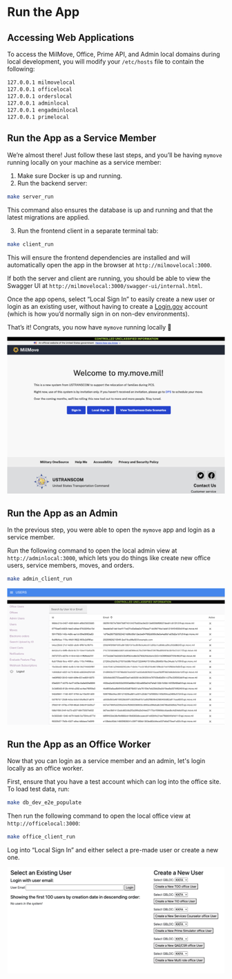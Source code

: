 # Run the App

## Accessing Web Applications

To access the MilMove, Office, Prime API, and Admin local domains during local
development, you will modify your `/etc/hosts` file to contain the following: 

    127.0.0.1 milmovelocal
    127.0.0.1 officelocal
    127.0.0.1 orderslocal
    127.0.0.1 adminlocal
    127.0.0.1 engadminlocal
    127.0.0.1 primelocal

## Run the App as a Service Member

We’re almost there! Just follow these last steps, and you’ll be having `mymove` running locally on your machine as a service member:

1. Make sure Docker is up and running.
2. Run the backend server:

```bash
make server_run
```

This command also ensures the database is up and running and that the latest migrations are applied.

3. Run the frontend client in a separate terminal tab:

```bash
make client_run
```

This will ensure the frontend dependencies are installed and will automatically open the app in the browser at `http://milmovelocal:3000`.

If both the server and client are running, you should be able to view the Swagger UI at `http://milmovelocal:3000/swagger-ui/internal.html`.

Once the app opens, select “Local Sign In” to easily create a new user or login as an existing user, without having to create a [Login.gov](http://Login.gov) account (which is how you’d normally sign in on non-dev environments).

That’s it! Congrats, you now have `mymove` running locally 🎉

![app as service member](/img/run_app/app_service_member.png)

## Run the App as an Admin

In the previous step, you were able to open the `mymove` app and login as a service member.

Run the following command to open the local admin view at `http://adminlocal:3000`, which lets you do things like create new office users, service members, moves, and orders.

```bash
make admin_client_run
```

![app as admin](/img/run_app/app_admin.png)

## Run the App as an Office Worker

Now that you can login as a service member and an admin, let's login locally as an office worker.

First, ensure that you have a test account which can log into the office site. To load test data, run:

```bash
make db_dev_e2e_populate
```

Then run the following command to open the local office view at `http://officelocal:3000`:

```bash
make office_client_run
```

Log into “Local Sign In” and either select a pre-made user or create a new one.

![app as office worker](/img/run_app/app_office_worker.png)
